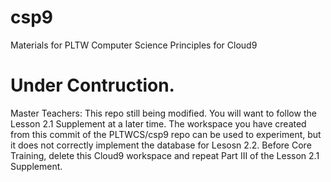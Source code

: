 # csp9
Materials for PLTW Computer Science Principles for Cloud9
# Under Contruction.
Master Teachers: This repo still being modified. You will want to follow the Lesson 2.1 Supplement at a later time. The workspace you have created from this commit of the PLTWCS/csp9 repo can be used to experiment, but it does not correctly implement the database for Lesosn 2.2. Before Core Training, delete this Cloud9 workspace and repeat Part III of the Lesson 2.1 Supplement.

